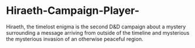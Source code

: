 # Hiraeth-Campaign-Player-
Hiraeth, the timelost enigma is the second D&amp;D campaign about a mystery surrounding a message arriving from outside of the timeline and mysterious the mysterious invasion of an otherwise peaceful region.
